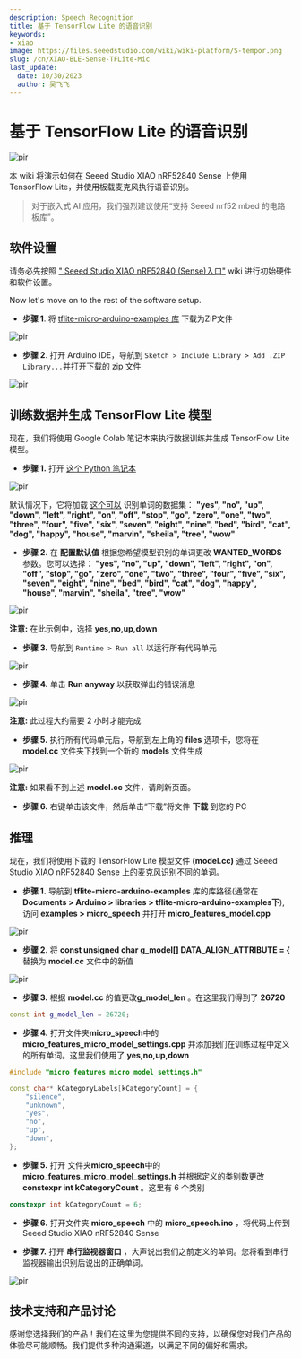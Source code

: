 ```yaml
---
description: Speech Recognition
title: 基于 TensorFlow Lite 的语音识别
keywords:
- xiao
image: https://files.seeedstudio.com/wiki/wiki-platform/S-tempor.png
slug: /cn/XIAO-BLE-Sense-TFLite-Mic
last_update:
  date: 10/30/2023
  author: 吴飞飞
---
```

# 基于 TensorFlow Lite 的语音识别

<p style={{textAlign: 'center'}}><img src="https://files.seeedstudio.com/wiki/XIAO-BLE/TFLite/pics/TFLite-mic-thumb.png" alt="pir" width={1000} height="auto" /></p>


本 wiki 将演示如何在 Seeed Studio XIAO nRF52840 Sense 上使用 TensorFlow Lite，并使用板载麦克风执行语音识别。

> 对于嵌入式 AI 应用，我们强烈建议使用“支持 Seeed nrf52 mbed 的电路板库”。

## 软件设置

请务必先按照 [" Seeed Studio XIAO nRF52840 (Sense)入口"](https://wiki.seeedstudio.com/XIAO_BLE/) wiki 进行初始硬件和软件设置。

Now let's move on to the rest of the software setup.

- **步骤 1**. 将 [tflite-micro-arduino-examples 库](https://github.com/lakshanthad/tflite-micro-arduino-examples) 下载为ZIP文件

<p style={{textAlign: 'center'}}><img src="https://files.seeedstudio.com/wiki/XIAO-BLE/TFLite/pics/tflite-mic-github.png" alt="pir" width={1000} height="auto" /></p>


- **步骤 2**. 打开 Arduino IDE，导航到 `Sketch > Include Library > Add .ZIP Library...`并打开下载的 zip 文件 

<p style={{textAlign: 'center'}}><img src="https://files.seeedstudio.com/wiki/XIAO-BLE/add-zip.png" alt="pir" width={600} height="auto" /></p>


## 训练数据并生成 TensorFlow Lite 模型

现在，我们将使用 Google Colab 笔记本来执行数据训练并生成 TensorFlow Lite 模型。

- **步骤 1.** 打开 [这个 Python 笔记本](https://colab.research.google.com/github/tensorflow/tflite-micro/blob/main/tensorflow/lite/micro/examples/micro_speech/train/train_micro_speech_model.ipynb)

<p style={{textAlign: 'center'}}><img src="https://files.seeedstudio.com/wiki/XIAO-BLE/TFLite/pics/TF-notebook-mic.jpg" alt="pir" width={1000} height="auto" /></p>


默认情况下，它将加载 [这个可以](https://storage.googleapis.com/download.tensorflow.org/data/speech_commands_v0.02.tar.gz) 识别单词的数据集： **"yes", "no", "up", "down", "left", "right", "on", "off", "stop", "go", "zero", "one", "two", "three", "four", "five", "six", "seven", "eight", "nine", "bed", "bird", "cat", "dog", "happy", "house", "marvin", "sheila", "tree", "wow"**

- **步骤 2.** 在 **配置默认值** 根据您希望模型识别的单词更改 **WANTED_WORDS** 参数。您可以选择： **"yes", "no", "up", "down", "left", "right", "on", "off", "stop", "go", "zero", "one", "two", "three", "four", "five", "six", "seven", "eight", "nine", "bed", "bird", "cat", "dog", "happy", "house", "marvin", "sheila", "tree", "wow"**
<p style={{textAlign: 'center'}}><img src="https://files.seeedstudio.com/wiki/XIAO-BLE/TFLite/pics/TF-notebook-wanted-words.png" alt="pir" width={600} height="auto" /></p>


**注意:** 在此示例中，选择 **yes,no,up,down**

- **步骤 3.** 导航到 `Runtime > Run all` 以运行所有代码单元

<p style={{textAlign: 'center'}}><img src="https://files.seeedstudio.com/wiki/XIAO-BLE/TFLite/pics/micro-speech-run-all.png" alt="pir" width={450} height="auto" /></p>


- **步骤 4.** 单击 **Run anyway** 以获取弹出的错误消息

<p style={{textAlign: 'center'}}><img src="https://files.seeedstudio.com/wiki/XIAO-BLE/run-anyway.png" alt="pir" width={600} height="auto" /></p>


**注意:** 此过程大约需要 2 小时才能完成

- **步骤 5.** 执行所有代码单元后，导航到左上角的 **files** 选项卡，您将在 **model.cc** 文件夹下找到一个新的 **models** 文件生成

<p style={{textAlign: 'center'}}><img src="https://files.seeedstudio.com/wiki/XIAO-BLE/TFLite/pics/model-cc.png" alt="pir" width={300} height="auto" /></p>


**注意:** 如果看不到上述 **model.cc** 文件，请刷新页面。

- **步骤 6.** 右键单击该文件，然后单击“下载”将文件 **下载** 到您的 PC

## 推理

现在，我们将使用下载的 TensorFlow Lite 模型文件 **(model.cc)**  通过 Seeed Studio XIAO nRF52840 Sense 上的麦克风识别不同的单词。

- **步骤 1.** 导航到 **tflite-micro-arduino-examples** 库的库路径(通常在 **Documents > Arduino > libraries > tflite-micro-arduino-examples下**), 访问 **examples > micro_speech** 并打开 **micro_features_model.cpp**

<p style={{textAlign: 'center'}}><img src="https://files.seeedstudio.com/wiki/XIAO-BLE/TFLite/pics/micro-features-model-open.png" alt="pir" width={550} height="auto" /></p>


- **步骤 2.** 将 **const unsigned char g_model[] DATA_ALIGN_ATTRIBUTE = {** 替换为 **model.cc** 文件中的新值

<p style={{textAlign: 'center'}}><img src="https://files.seeedstudio.com/wiki/XIAO-BLE/TFLite/pics/model-values.png" alt="pir" width={550} height="auto" /></p>


- **步骤 3.** 根据 **model.cc** 的值更改**g_model_len** 。在这里我们得到了 **26720**

```cpp
const int g_model_len = 26720;
```

- **步骤 4.** 打开文件夹**micro_speech**中的**micro_features_micro_model_settings.cpp** 并添加我们在训练过程中定义的所有单词。这里我们使用了 **yes,no,up,down**

```cpp
#include "micro_features_micro_model_settings.h"

const char* kCategoryLabels[kCategoryCount] = {
    "silence",
    "unknown",
    "yes",
    "no",
    "up",
    "down",
};
```

- **步骤 5.** 打开 文件夹**micro_speech**中的**micro_features_micro_model_settings.h** 并根据定义的类别数更改 **constexpr int kCategoryCount** 。这里有 6 个类别

```cpp
constexpr int kCategoryCount = 6;
```

- **步骤 6.** 打开文件夹 **micro_speech** 中的 **micro_speech.ino** ，将代码上传到 Seeed Studio XIAO nRF52840 Sense

- **步骤 7.** 打开 **串行监视器窗口** ，大声说出我们之前定义的单词。您将看到串行监视器输出识别后说出的正确单词。

<p style={{textAlign: 'center'}}><img src="https://files.seeedstudio.com/wiki/XIAO-BLE/TFLite/pics/mic-capture.png" alt="pir" width={300} height="auto" /></p>


## 技术支持和产品讨论

感谢您选择我们的产品！我们在这里为您提供不同的支持，以确保您对我们产品的体验尽可能顺畅。我们提供多种沟通渠道，以满足不同的偏好和需求。

<div class="button_tech_support_container">
<a href="https://forum.seeedstudio.com/" class="button_forum"></a> 
<a href="https://www.seeedstudio.com/contacts" class="button_email"></a>
</div>

<div class="button_tech_support_container">
<a href="https://discord.gg/eWkprNDMU7" class="button_discord"></a> 
<a href="https://github.com/Seeed-Studio/wiki-documents/discussions/69" class="button_discussion"></a>
</div>